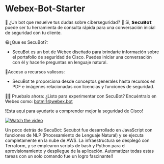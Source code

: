 # Webex-Bot-Starter
🤖 ¿Un bot que resuelve tus dudas sobre ciberseguridad? 🤖
Si, 𝗦𝗲𝗰𝘂𝗕𝗼𝘁 puede ser tu herramienta de consulta rápida para una conversación inicial de seguridad con tu cliente.

😀¿Que es SecuBot?:
- SecuBot es un bot de Webex diseñado para brindarte información sobre el portafolio de seguridad de Cisco. Puedes iniciar una conversación con él y hacerle preguntas en lenguaje natural.
  
📑Acceso a recursos valiosos:
- SecuBot te proporciona desde conceptos generales hasta recursos en PDF e imágenes relacionadas con licencias y funciones de seguridad.

👩‍💻  Pruebalo ahora:
¿Listo para experimentar con SecuBot? Encuéntralo en Webex como: botmi1@webex.bot 


!Esta aqui para ayudarte a comprender mejor la seguridad de Cisco!

[![Watch the video](https://img.youtube.com/vi/a5XOWGkSJX0/0.jpg)](https://youtu.be/a5XOWGkSJX0)


Un poco detrás de SecuBot:
Secubot fue desarrollado en JavaScript con funciones de NLP (Procesamiento de Lenguaje Natural) y se ejecuta completamente en la nube de AWS. La infraestructura se desplegó con Terraform, y se emplearon scripts de bash y Python para el aprovisionamiento y despliegue de la aplicación. 
Automatizar todas estas tareas con un solo comando fue un logro fascinante!!
